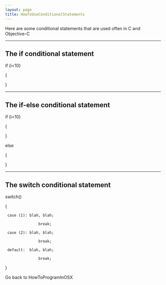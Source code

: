 ```yaml
---
layout: page
title: HowToUseConditionalStatements
---
```


Here are some conditional statements that are used often in C and Objective-C


----
The if conditional statement
----
    
if (i<10)

{

}

----
The if-else conditional statement
----
    
if (i<10)

{

}

else

{

}

----
The switch conditional statement
----
    
switch()

{

     case (1): blah, blah;

                   break;

     case (2): blah, blah;

                   break;

     default:  blah, blah;

                   break;

}


Go back to HowToProgramInOSX


